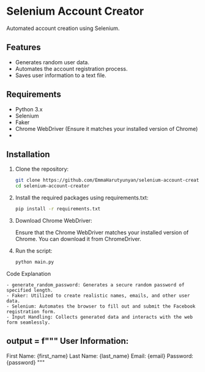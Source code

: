 # Selenium Account Creator

Automated account creation using Selenium.

## Features

- Generates random user data.
- Automates the account registration process.
- Saves user information to a text file.

## Requirements

- Python 3.x
- Selenium
- Faker
- Chrome WebDriver (Ensure it matches your installed version of Chrome)
- 
## Installation

1. Clone the repository:
   ```bash
   git clone https://github.com/EmmaHarutyunyan/selenium-account-creator.git
   cd selenium-account-creator

2.  Install the required packages using requirements.txt:
    ```bash
    pip install -r requirements.txt

3.  Download Chrome WebDriver:
      
    Ensure that the Chrome WebDriver matches your installed version of Chrome. You can download it from ChromeDriver.

4.  Run the script:
    ```bash
    python main.py

Code Explanation

    - generate_random_password: Generates a secure random password of specified length.
    - Faker: Utilized to create realistic names, emails, and other user data.
    - Selenium: Automates the browser to fill out and submit the Facebook registration form.
    - Input Handling: Collects generated data and interacts with the web form seamlessly.

output = f"""
User Information:
-----------------
First Name: {first_name}
Last Name:  {last_name}
Email:      {email}
Password:   {password}
"""
